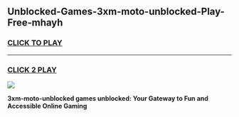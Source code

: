 
## Unblocked-Games-3xm-moto-unblocked-Play-Free-mhayh
<h3>
<a href="https://premium76.site?title=3xm-moto-unblocked&ref=19M">CLICK TO PLAY</a></h3>
<hr>

<h3>
<a href="https://premium76.site?title=3xm-moto-unblocked&ref=19M">CLICK 2 PLAY</a>
  
</h3>

<a href="https://premium76.site?title=3xm-moto-unblocked&ref=19M"><img src="https://clearcache.store/games.png"></a>


**3xm-moto-unblocked games unblocked: Your Gateway to Fun and Accessible Online Gaming**
